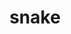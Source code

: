 ---
title: "snake"
hashtag: snake
layout: hashtag
tags:
  - Reptile
  - Animal
type-of:
  - Reptile
---